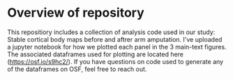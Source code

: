 # **Overview of repository**

This repositiory includes a collection of analysis code used in our study: Stable cortical body maps before and aftrer arm amputation. I've uploaded a jupyter notebook for how we plotted each panel in the 3 main-text figures. The associated dataframes used for plotting are located here (https://osf.io/s9hc2/). If you have questions on code used to generate any of the dataframes on OSF, feel free to reach out. 
